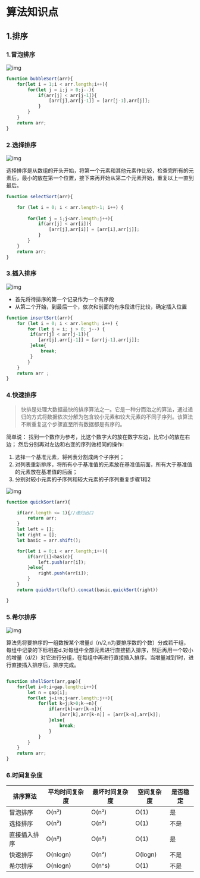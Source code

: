 # 算法知识点

## 1.排序

### 1.冒泡排序

![img](https://gitee.com/hnistzzm/typora-cloud-img/raw/master/202203152104505.webp)

```javascript
function bubbleSort(arr){
    for(let i = 1;i < arr.length;i++){
        for(let j = i;j > 0;j--){
            if(arr[j] < arr[j-1]){
                [arr[j],arr[j-1]] = [arr[j-1],arr[j]];
            }
        }
    }
    return arr;
}

```

### 2.选择排序

![img](https://gitee.com/hnistzzm/typora-cloud-img/raw/master/202203152104552.webp)

选择排序是从数组的开头开始，将第一个元素和其他元素作比较，检查完所有的元素后，最小的放在第一个位置，接下来再开始从第二个元素开始，重复以上一直到最后。

```javascript
function selectSort(arr){

    for (let i = 0; i < arr.length-1; i++) {
        
        for(let j = i;j<arr.length;j++){
            if(arr[j] < arr[i]){
                [arr[j],arr[i]] = [arr[i],arr[j]];
            }
        }
    }
    return arr;
}
```

### 3.插入排序

![img](https://gitee.com/hnistzzm/typora-cloud-img/raw/master/202203152104103.webp)

- 首先将待排序的第一个记录作为一个有序段
- 从第二个开始，到最后一个，依次和前面的有序段进行比较，确定插入位置

```javascript
function insertSort(arr){
    for (let i = 0; i < arr.length; i++) {
        for (let j = i; j > 0; j--) {
         if(arr[j] < arr[j-1]){
            [arr[j],arr[j-1]] = [arr[j-1],arr[j]];
         }else{
             break;
         }
        }
    }
    return arr ;
}
```

### 4.快速排序

> 快排是处理大数据最快的排序算法之一。它是一种分而治之的算法，通过递归的方式将数据依次分解为包含较小元素和较大元素的不同子序列。该算法不断重复这个步骤直至所有数据都是有序的。

简单说： 找到一个数作为参考，比这个数字大的放在数字左边，比它小的放在右边； 然后分别再对左边和右变的序列做相同的操作:

1. 选择一个基准元素，将列表分割成两个子序列；
2. 对列表重新排序，将所有小于基准值的元素放在基准值前面，所有大于基准值的元素放在基准值的后面；
3. 分别对较小元素的子序列和较大元素的子序列重复步骤1和2



![img](https://gitee.com/hnistzzm/typora-cloud-img/raw/master/202203152125513.webp)



```javascript
function quickSort(arr){

    if(arr.length <= 1){//递归出口
        return arr;
    }
    let left = [];
    let right = [];
    let basic = arr.shift();

    for(let i = 0;i < arr.length;i++){
        if(arr[i]<basic){
            left.push(arr[i]);
        }else{
            right.push(arr[i]);
        }
    }
    return quickSort(left).concat(basic,quickSort(right))

}
```



### 5.希尔排序

![img](https://gitee.com/hnistzzm/typora-cloud-img/raw/master/202203152140328.webp)

算法先将要排序的一组数按某个增量d（n/2,n为要排序数的个数）分成若干组，每组中记录的下标相差d.对每组中全部元素进行直接插入排序，然后再用一个较小的增量（d/2）对它进行分组，在每组中再进行直接插入排序。当增量减到1时，进行直接插入排序后，排序完成。

```javascript

function shellSort(arr,gap){
    for(let i=0;i<gap.length;i++){
        let n = gap[i];
        for(let j=i+n;j<arr.length;j++){
            for(let k=j;k>0;k-=n){
                if(arr[k]<arr[k-n]){
                    [arr[k],arr[k-n]] = [arr[k-n],arr[k]];
                }else{
                    break;
                }
            }
        }
    }
    return arr;
}
```



### 6.时间复杂度

| 排序算法     | 平均时间复杂度 | 最坏时间复杂度 | 空间复杂度 | 是否稳定 |
| ------------ | -------------- | -------------- | ---------- | -------- |
| 冒泡排序     | O(n²)          | O(n²)          | O(1)       | 是       |
| 选择排序     | O(n²)          | O(n²)          | O(1)       | 不是     |
| 直接插入排序 | O(n²)          | O(n²)          | O(1)       | 是       |
| 快速排序     | O(nlogn)       | O(n²)          | O(logn)    | 不是     |
| 希尔排序     | O(nlogn)       | O(n^s)         | O(1)       | 不是     |





























